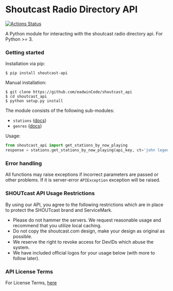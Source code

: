 # Shoutcast Radio Directory API

[![Actions Status](https://github.com/eadwinCode/shoutcast_api/workflows/Build%20and%20Test/badge.svg)](https://github.com/eadwinCode/shoutcast_api/actions)

A Python module for interacting with the shoutcast radio directory api. For Python >= 3.

### Getting started

Installation via pip:

```
$ pip install shoutcast-api
```

Manual installation:
```
$ git clone https://github.com/eadwinCode/shoutcast_api
$ cd shoutcast_api
$ python setup.py install
```

The module consists of the following sub-modules:

* `stations` ([docs](docs/stations.md))
* `genres` ([docs](docs/genres.md)) 

Usage:
```python
from shoutcast_api import get_stations_by_now_playing
response = stations.get_stations_by_now_playing(api_key, ct='john legend', limit=100, br=128)
```

### Error handling

All functions may raise exceptions if incorrect parameters are passed or other problems. If it is server-error `APIException` exception will be raised.


### SHOUTcast API Usage Restrictions

By using our API, you agree to the following restrictions which are in place to protect the SHOUTcast brand and ServiceMark.

- Please do not hammer the servers. We request reasonable usage and recommend that you utilize local caching.
- Do not copy the shoutcast.com design, make your design as original as possible.
- We reserve the right to revoke access for DevIDs which abuse the system.
- We have included official logos for your usage below (with more to follow later).


### API License Terms
For License Terms, [here](https://shoutcast.com/Legal/LicenseAPI) 
